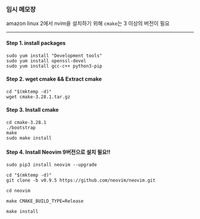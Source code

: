 ### 임시 메모장<br>

amazon linux 2에서 nvim을 설치하기 위해 `cmake`는 3 이상의 버전이 필요

----
#### Step 1. install packages
```
sudo yum install "Development tools"
sudo yum install openssl-devel
sudo yum install gcc-c++ python3-pip
```

#### Step 2. wget cmake && Extract cmake
```
cd "$(mktemp -d)"
wget cmake-3.28.1.tar.gz
```

#### Step 3. Install cmake
```
cd cmake-3.28.1
./bootstrap
make
sudo make install
```

#### Step 4. Install Neovim <b>9버전으로 설치 필요!!</b>
```
sudo pip3 install neovim --upgrade

cd "$(mktemp -d)"
git clone -b v0.9.5 https://github.com/neovim/neovim.git

cd neovim

make CMAKE_BUILD_TYPE=Release

make install

```
